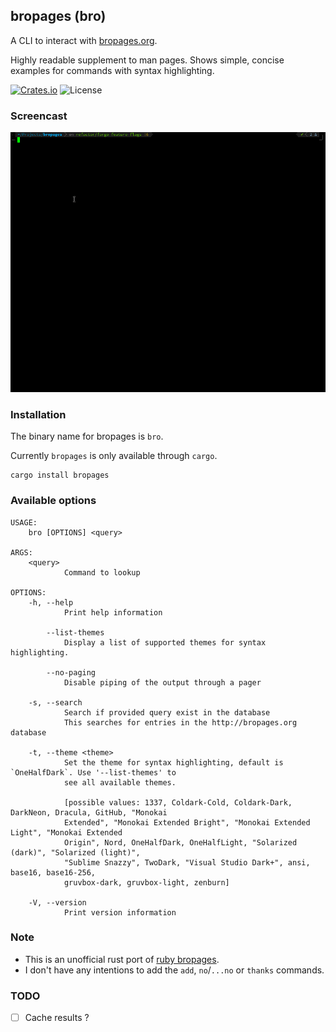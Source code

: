 bropages (bro)
------------
A CLI to interact with [bropages.org](http://bropages.org).

Highly readable supplement to man pages. Shows simple, concise examples for commands with syntax highlighting.

[![Crates.io](https://img.shields.io/crates/v/bropages)](https://crates.io/crates/bropages)
![License](https://img.shields.io/crates/l/bropages)

### Screencast

[![A screenshot](./screencast.gif)](./screencast.gif)

### Installation

The binary name for bropages is `bro`.

Currently `bropages` is only available through `cargo`.
```
cargo install bropages
```

### Available options
```
USAGE:
    bro [OPTIONS] <query>

ARGS:
    <query>
            Command to lookup

OPTIONS:
    -h, --help
            Print help information

        --list-themes
            Display a list of supported themes for syntax highlighting.

        --no-paging
            Disable piping of the output through a pager

    -s, --search
            Search if provided query exist in the database
            This searches for entries in the http://bropages.org database

    -t, --theme <theme>
            Set the theme for syntax highlighting, default is `OneHalfDark`. Use '--list-themes' to
            see all available themes.

            [possible values: 1337, Coldark-Cold, Coldark-Dark, DarkNeon, Dracula, GitHub, "Monokai
            Extended", "Monokai Extended Bright", "Monokai Extended Light", "Monokai Extended
            Origin", Nord, OneHalfDark, OneHalfLight, "Solarized (dark)", "Solarized (light)",
            "Sublime Snazzy", TwoDark, "Visual Studio Dark+", ansi, base16, base16-256,
            gruvbox-dark, gruvbox-light, zenburn]

    -V, --version
            Print version information
```

### Note

- This is an unofficial rust port of [ruby bropages](https://rubygems.org/gems/bropages).
- I don't have any intentions to add the `add`, `no`/`...no` or `thanks` commands.

### TODO
 - [ ] Cache results ?
